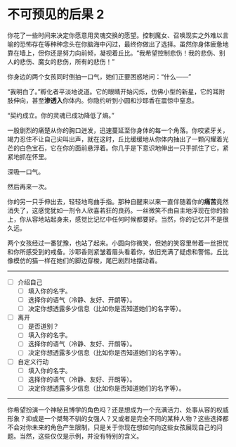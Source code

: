 # 不可预见的后果 2

你花了一些时间来决定你愿意用灵魂交换的愿望。控制魔女、召唤现实之外难以言喻的恐怖存在等种种念头在你脑海中闪过，最终你做出了选择。虽然你身体疲惫地靠在墙上，但你还是努力向前倾，凝视着丘比。“我希望控制悲伤！我的悲伤、别人的悲伤、魔女的悲伤，所有的悲伤！”

你身边的两个女孩同时倒抽一口气，她们正要困惑地问：“什么——”

“我明白了。”孵化者平淡地说道。它的眼睛开始闪烁，仿佛小型的新星，它的耳附肢伸向，甚至**渗透入**你体内。你隐约听到小圆和沙耶香在震惊中窒息。

“契约成立。你的灵魂已成功降低了熵。”

一股剧烈的痛楚从你的胸口迸发，迅速蔓延至你身体的每一个角落。你咬紧牙关，竭力忍住不让自己尖叫出声，就在这时，丘比缓缓地从你体内抽出了一颗闪耀着光芒的白色宝石，它在你的面前悬浮着。你几乎是下意识地伸出一只手抓住了它，紧紧地抓在怀里。

深吸一口气。

然后再来一次。

你的另一只手伸出去，轻轻地弯曲手指。那种自醒来以来一直伴随着你的**痛苦**竟然消失了，这感觉犹如一剂令人欣喜若狂的良药。一丝微笑不由自主地浮现在你的脸上，你从容地站起身来，感觉比记忆中任何时候都要好。当然，你的记忆并不是很久远。

两个女孩经过一番犹豫，也站了起来。小圆向你微笑，但她的笑容里带着一丝担忧和你所感受到的戒备。沙耶香则紧皱着眉头看着你，依旧充满了疑虑和警惕。丘比像模仿的猫一样在她们的脚边穿梭，尾巴剧烈地摆动着。

---

- [ ] 介绍自己
  - [ ] 填入你的名字。
  - [ ] 选择你的语气（冷静、友好、开朗等）。
  - [ ] 决定你想透露多少信息（比如你是否知道她们的名字等）。
- [ ] 离开
  - [ ] 是否道别？
  - [ ] 填入你的名字。
  - [ ] 选择你的语气（冷静、友好、开朗等）。
  - [ ] 决定你想透露多少信息（比如你是否知道她们的名字等）。
- [ ] 自定义行动
  - [ ] 填入你的名字。
  - [ ] 选择你的语气（冷静、友好、开朗等）。
  - [ ] 决定你想透露多少信息（比如你是否知道她们的名字等）。

---

你希望扮演一个神秘且博学的角色吗？还是想成为一个充满活力、处事从容的权威形象？抑或是一个桀骜不驯的女强人？又或者是完全不同的某种人物？这些选择都不会对你未来的角色产生限制，只是关于你现在想如何向这些女孩展现自己的问题。当然，这些仅仅是示例，并没有特别的含义。
